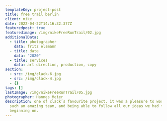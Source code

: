 ```yaml
---
templateKey: project-post
title: free trail berlin
client: nike
date: 2022-04-22T14:16:32.377Z
featuredpost: true
featuredimage: /img/nikeFreeRunTrail/02.jpg
additionalData:
  - title: photographer
    data: fritz elsmann
  - title: date
    data: "2020"
  - title: services
    data: art direction, production, copy
section:
  - src: /img/clack-6.jpg
  - src: /img/clack-4.jpg
  - {}
tags: []
lastImage: /img/nikeFreeRunTrail/05.jpg
photographer: Hannes Meier
description: one of clack’s favourite project. it was a pleasure to work with
  such an amazing team, and being able to follow all our ideas we had from the
  beginning on.
---
```

